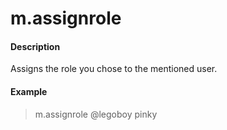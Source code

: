 # m.assignrole

#### Description

Assigns the role you chose to the mentioned user.

#### Example

> m.assignrole @legoboy pinky
